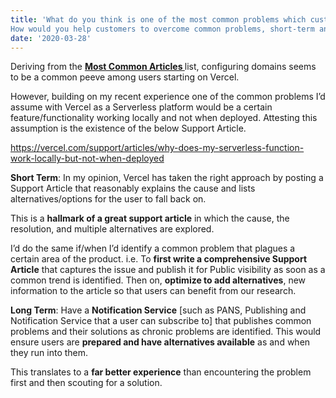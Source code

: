 ```yaml
---
title: 'What do you think is one of the most common problems which customers ask Vercel for help with? 
How would you help customers to overcome common problems, short-term and long-term?'
date: '2020-03-28'
---
```


Deriving from the **[Most Common Articles ](https://vercel.com/support/ "Most Common Articles ")** list, configuring domains seems to be a common peeve among users starting on Vercel.

However, building on my recent experience one of the common problems I’d assume with Vercel as a Serverless platform would be a certain feature/functionality working locally and not when deployed. Attesting this assumption is the existence of the below Support Article.

https://vercel.com/support/articles/why-does-my-serverless-function-work-locally-but-not-when-deployed

**Short Term**: In my opinion, Vercel has taken the right approach by posting a Support Article that reasonably explains the cause and lists alternatives/options for the user to fall back on. 

This is a **hallmark of a great support article** in which the cause, the resolution, and multiple alternatives are explored.

I’d do the same if/when I’d identify a common problem that plagues a certain area of the product.
i.e. To **first write a comprehensive Support Article** that captures the issue and publish it for Public visibility as soon as a common trend is identified. Then on, **optimize to add alternatives**, new information to the article so that users can benefit from our research.

**Long Term**: Have a **Notification Service** [such as PANS,  Publishing and Notification Service that a user can subscribe to] that publishes common problems and their solutions as chronic problems are identified. This would ensure users are **prepared and have alternatives available** as and when they run into them. 

This translates to a **far better experience** than encountering the problem first and then scouting for a solution.
